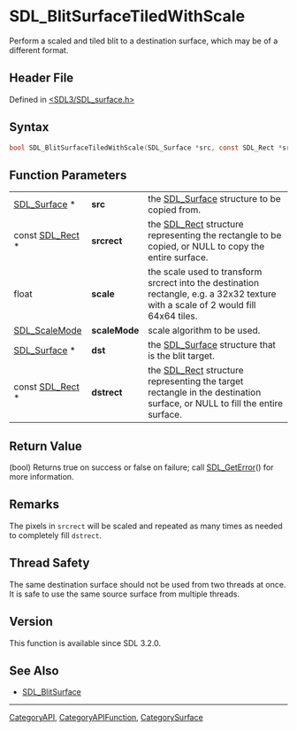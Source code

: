 # SDL_BlitSurfaceTiledWithScale

Perform a scaled and tiled blit to a destination surface, which may be of a different format.

## Header File

Defined in [<SDL3/SDL_surface.h>](https://github.com/libsdl-org/SDL/blob/main/include/SDL3/SDL_surface.h)

## Syntax

```c
bool SDL_BlitSurfaceTiledWithScale(SDL_Surface *src, const SDL_Rect *srcrect, float scale, SDL_ScaleMode scaleMode, SDL_Surface *dst, const SDL_Rect *dstrect);
```

## Function Parameters

|                                |               |                                                                                                                                      |
| ------------------------------ | ------------- | ------------------------------------------------------------------------------------------------------------------------------------ |
| [SDL_Surface](SDL_Surface) *   | **src**       | the [SDL_Surface](SDL_Surface) structure to be copied from.                                                                          |
| const [SDL_Rect](SDL_Rect) *   | **srcrect**   | the [SDL_Rect](SDL_Rect) structure representing the rectangle to be copied, or NULL to copy the entire surface.                      |
| float                          | **scale**     | the scale used to transform srcrect into the destination rectangle, e.g. a 32x32 texture with a scale of 2 would fill 64x64 tiles.   |
| [SDL_ScaleMode](SDL_ScaleMode) | **scaleMode** | scale algorithm to be used.                                                                                                          |
| [SDL_Surface](SDL_Surface) *   | **dst**       | the [SDL_Surface](SDL_Surface) structure that is the blit target.                                                                    |
| const [SDL_Rect](SDL_Rect) *   | **dstrect**   | the [SDL_Rect](SDL_Rect) structure representing the target rectangle in the destination surface, or NULL to fill the entire surface. |

## Return Value

(bool) Returns true on success or false on failure; call
[SDL_GetError](SDL_GetError)() for more information.

## Remarks

The pixels in `srcrect` will be scaled and repeated as many times as needed
to completely fill `dstrect`.

## Thread Safety

The same destination surface should not be used from two threads at once.
It is safe to use the same source surface from multiple threads.

## Version

This function is available since SDL 3.2.0.

## See Also

- [SDL_BlitSurface](SDL_BlitSurface)






----
[CategoryAPI](CategoryAPI), [CategoryAPIFunction](CategoryAPIFunction), [CategorySurface](CategorySurface)

